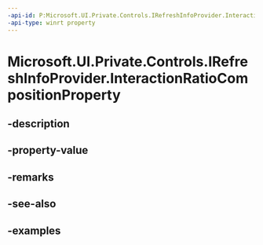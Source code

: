 ```yaml
---
-api-id: P:Microsoft.UI.Private.Controls.IRefreshInfoProvider.InteractionRatioCompositionProperty
-api-type: winrt property
---
```


# Microsoft.UI.Private.Controls.IRefreshInfoProvider.InteractionRatioCompositionProperty

<!--
public string InteractionRatioCompositionProperty { get; }
-->


## -description

## -property-value

## -remarks

## -see-also

## -examples


